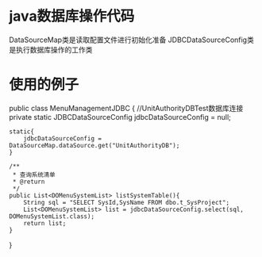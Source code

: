 # java数据库操作代码
DataSourceMap类是读取配置文件进行初始化准备
JDBCDataSourceConfig类是执行数据库操作的工作类

# 使用的例子
public class MenuManagementJDBC {
    //UnitAuthorityDBTest数据库连接
    private static JDBCDataSourceConfig jdbcDataSourceConfig = null;

    static{
        jdbcDataSourceConfig = DataSourceMap.dataSource.get("UnitAuthorityDB");
    }
	
	/**
     * 查询系统清单
     * @return
     */
    public List<DOMenuSystemList> listSystemTable(){
        String sql = "SELECT SysId,SysName FROM dbo.t_SysProject";
        List<DOMenuSystemList> list = jdbcDataSourceConfig.select(sql, DOMenuSystemList.class);
        return list;
    }
}